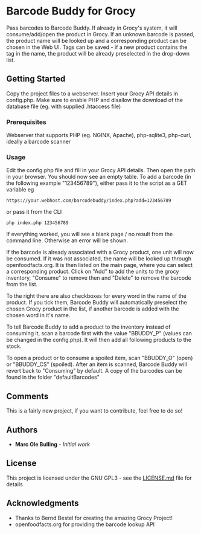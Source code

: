 # Barcode Buddy for Grocy

Pass barcodes to Barcode Buddy. If already in Grocy's system, it will consume/add/open the product in Grocy. If an unknown barcode is passed, the product name will be looked up and a corresponding product can be chosen in the Web UI. Tags can be saved - if a new product contains the tag in the name, the product will be already preselected in the drop-down list.

## Getting Started

Copy the project files to a webserver. Insert your Grocy API details in config.php. Make sure to enable PHP and disallow the download of the database file (eg. with supplied .htaccess file)

### Prerequisites

Webserver that supports PHP (eg. NGINX, Apache), php-sqlite3, php-curl, ideally a barcode scanner


### Usage

Edit the config.php file and fill in your Grocy API details. Then open the path in your browser. You should now see an empty table.
To add a barcode (in the following example "123456789"), either pass it to the script as a GET variable eg

```
https://your.webhost.com/barcodebuddy/index.php?add=123456789
```

or pass it from the CLI

```
php index.php 123456789
```

If everything worked, you will see a blank page / no result from the command line. Otherwise an error will be shown.

If the barcode is already associated with a Grocy product, one unit will now be consumed. If it was not associated, the name will be looked up through openfoodfacts.org. It is then listed on the main page, where you can select a corresponding product. Click on "Add" to add the units to the grocy inventory, "Consume" to remove then and "Delete" to remove the barcode from the list.


To the right there are also checkboxes for every word in the name of the product. If you tick them, Barcode Buddy will automatically preselect the chosen Grocy product in the list, if another barcode is added with the chosen word in it's name.


To tell Barcode Buddy to add a product to the inventory instead of consuming it, scan a barcode first with the value "BBUDDY_P" (values can be changed in the config.php). It will then add all following products to the stock.

To open a product or to consume a spoiled item, scan "BBUDDY_O" (open) or "BBUDDY_CS" (spoiled). After an item is scanned, Barcode Buddy will revert back to "Consuming" by default. A copy of the barcodes can be found in the folder "defaultBarcodes"

## Comments

This is a fairly new project, if you want to contribute, feel free to do so! 

## Authors

* **Marc Ole Bulling** - *Initial work*


## License

This project is licensed under the GNU GPL3 - see the [LICENSE.md](LICENSE.md) file for details

## Acknowledgments

* Thanks to Bernd Bestel for creating the amazing Grocy Project!
* openfoodfacts.org for providing the barcode lookup API
